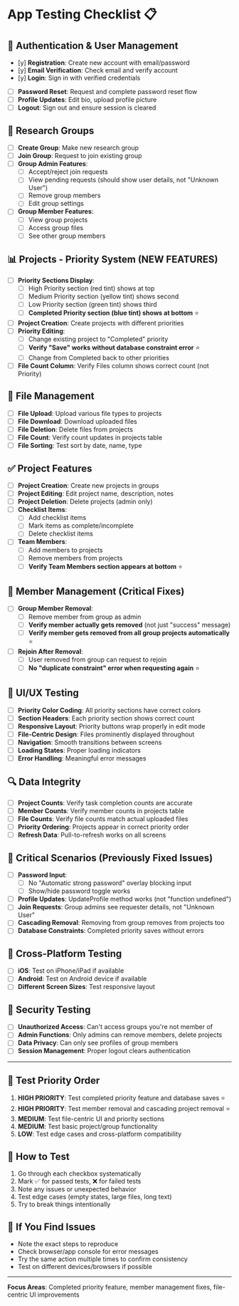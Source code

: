 # App Testing Checklist 📋

## 🔐 Authentication & User Management
- [y] **Registration**: Create new account with email/password
- [y] **Email Verification**: Check email and verify account
- [y] **Login**: Sign in with verified credentials
- [ ] **Password Reset**: Request and complete password reset flow
- [ ] **Profile Updates**: Edit bio, upload profile picture
- [ ] **Logout**: Sign out and ensure session is cleared

## 👥 Research Groups
- [ ] **Create Group**: Make new research group
- [ ] **Join Group**: Request to join existing group
- [ ] **Group Admin Features**:
  - [ ] Accept/reject join requests
  - [ ] View pending requests (should show user details, not "Unknown User")
  - [ ] Remove group members
  - [ ] Edit group settings
- [ ] **Group Member Features**:
  - [ ] View group projects
  - [ ] Access group files
  - [ ] See other group members

## 📊 Projects - Priority System (NEW FEATURES)
- [ ] **Priority Sections Display**:
  - [ ] High Priority section (red tint) shows at top
  - [ ] Medium Priority section (yellow tint) shows second
  - [ ] Low Priority section (green tint) shows third
  - [ ] **Completed Priority section (blue tint) shows at bottom** ⭐
- [ ] **Project Creation**: Create projects with different priorities
- [ ] **Priority Editing**: 
  - [ ] Change existing project to "Completed" priority
  - [ ] **Verify "Save" works without database constraint error** ⭐
  - [ ] Change from Completed back to other priorities
- [ ] **File Count Column**: Verify Files column shows correct count (not Priority)

## 📁 File Management 
- [ ] **File Upload**: Upload various file types to projects
- [ ] **File Download**: Download uploaded files
- [ ] **File Deletion**: Delete files from projects
- [ ] **File Count**: Verify count updates in projects table
- [ ] **File Sorting**: Test sort by date, name, type

## ✅ Project Features
- [ ] **Project Creation**: Create new projects in groups
- [ ] **Project Editing**: Edit project name, description, notes
- [ ] **Project Deletion**: Delete projects (admin only)
- [ ] **Checklist Items**:
  - [ ] Add checklist items
  - [ ] Mark items as complete/incomplete
  - [ ] Delete checklist items
- [ ] **Team Members**:
  - [ ] Add members to projects
  - [ ] Remove members from projects
  - [ ] **Verify Team Members section appears at bottom** ⭐

## 🔄 Member Management (Critical Fixes)
- [ ] **Group Member Removal**: 
  - [ ] Remove member from group as admin
  - [ ] **Verify member actually gets removed** (not just "success" message)
  - [ ] **Verify member gets removed from all group projects automatically** ⭐
- [ ] **Rejoin After Removal**:
  - [ ] User removed from group can request to rejoin
  - [ ] **No "duplicate constraint" error when requesting again** ⭐

## 🎨 UI/UX Testing
- [ ] **Priority Color Coding**: All priority sections have correct colors
- [ ] **Section Headers**: Each priority section shows correct count
- [ ] **Responsive Layout**: Priority buttons wrap properly in edit mode
- [ ] **File-Centric Design**: Files prominently displayed throughout
- [ ] **Navigation**: Smooth transitions between screens
- [ ] **Loading States**: Proper loading indicators
- [ ] **Error Handling**: Meaningful error messages

## 🔍 Data Integrity
- [ ] **Project Counts**: Verify task completion counts are accurate
- [ ] **Member Counts**: Verify member counts in projects table
- [ ] **File Counts**: Verify file counts match actual uploaded files
- [ ] **Priority Ordering**: Projects appear in correct priority order
- [ ] **Refresh Data**: Pull-to-refresh works on all screens

## 🚨 Critical Scenarios (Previously Fixed Issues)
- [ ] **Password Input**: 
  - [ ] No "Automatic strong password" overlay blocking input
  - [ ] Show/hide password toggle works
- [ ] **Profile Updates**: UpdateProfile method works (not "function undefined")
- [ ] **Join Requests**: Group admins see requester details, not "Unknown User"
- [ ] **Cascading Removal**: Removing from group removes from projects too
- [ ] **Database Constraints**: Completed priority saves without errors

## 📱 Cross-Platform Testing
- [ ] **iOS**: Test on iPhone/iPad if available
- [ ] **Android**: Test on Android device if available
- [ ] **Different Screen Sizes**: Test responsive layout

## 🔐 Security Testing
- [ ] **Unauthorized Access**: Can't access groups you're not member of
- [ ] **Admin Functions**: Only admins can remove members, delete projects
- [ ] **Data Privacy**: Can only see profiles of group members
- [ ] **Session Management**: Proper logout clears authentication

---

## 🎯 Test Priority Order
1. **HIGH PRIORITY**: Test completed priority feature and database saves ⭐
2. **HIGH PRIORITY**: Test member removal and cascading project removal ⭐ 
3. **MEDIUM**: Test file-centric UI and priority sections
4. **MEDIUM**: Test basic project/group functionality
5. **LOW**: Test edge cases and cross-platform compatibility

## 📝 How to Test
1. Go through each checkbox systematically
2. Mark ✅ for passed tests, ❌ for failed tests
3. Note any issues or unexpected behavior
4. Test edge cases (empty states, large files, long text)
5. Try to break things intentionally

## 🐛 If You Find Issues
- Note the exact steps to reproduce
- Check browser/app console for error messages
- Try the same action multiple times to confirm consistency
- Test on different devices/browsers if possible

---

**Focus Areas**: Completed priority feature, member management fixes, file-centric UI improvements